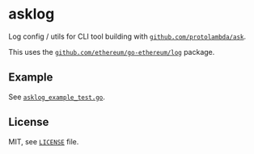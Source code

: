 # asklog

Log config / utils for CLI tool building with
[`github.com/protolambda/ask`](https://github.com/protolambda/ask).

This uses the [`github.com/ethereum/go-ethereum/log`](https://github.com/ethereum/go-ethereum/tree/master/log) package.

## Example

See [`asklog_example_test.go`](./asklog_example_test.go).

## License

MIT, see [`LICENSE`](./LICENSE) file.

